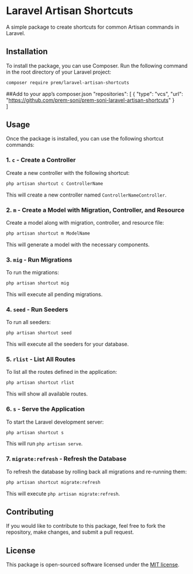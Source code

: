 
# Laravel Artisan Shortcuts

A simple package to create shortcuts for common Artisan commands in Laravel.

## Installation

To install the package, you can use Composer. Run the following command in the root directory of your Laravel project:

```bash
composer require prem/laravel-artisan-shortcuts
```

##Add to your app’s composer.json
"repositories": [
      {
            "type": "vcs",
            "url": "https://github.com/prem-soni/prem-soni-laravel-artisan-shortcuts"
        }        
    ]

## Usage

Once the package is installed, you can use the following shortcut commands:

### 1. **`c`** - Create a Controller

Create a new controller with the following shortcut:

```bash
php artisan shortcut c ControllerName
```

This will create a new controller named `ControllerNameController`.

### 2. **`m`** - Create a Model with Migration, Controller, and Resource

Create a model along with migration, controller, and resource file:

```bash
php artisan shortcut m ModelName
```

This will generate a model with the necessary components.

### 3. **`mig`** - Run Migrations

To run the migrations:

```bash
php artisan shortcut mig
```

This will execute all pending migrations.

### 4. **`seed`** - Run Seeders

To run all seeders:

```bash
php artisan shortcut seed
```

This will execute all the seeders for your database.

### 5. **`rlist`** - List All Routes

To list all the routes defined in the application:

```bash
php artisan shortcut rlist
```

This will show all available routes.

### 6. **`s`** - Serve the Application

To start the Laravel development server:

```bash
php artisan shortcut s
```

This will run `php artisan serve`.

### 7. **`migrate:refresh`** - Refresh the Database

To refresh the database by rolling back all migrations and re-running them:

```bash
php artisan shortcut migrate:refresh
```

This will execute `php artisan migrate:refresh`.

## Contributing

If you would like to contribute to this package, feel free to fork the repository, make changes, and submit a pull request. 

## License

This package is open-sourced software licensed under the [MIT license](https://opensource.org/licenses/MIT).
